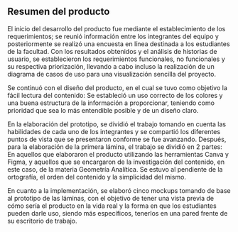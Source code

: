 ## Resumen del producto

El inicio del desarrollo del producto fue mediante el establecimiento de los requerimientos; se reunió información entre los integrantes del equipo y posteriormente se realizó una encuesta en línea destinada a los estudiantes de la facultad. Con los resultados obtenidos y el análisis de historias de usuario, se establecieron los requerimientos funcionales, no funcionales y su respectiva priorización, llevando a cabo incluso la realización de un diagrama de casos de uso para una visualización sencilla del proyecto.

Se continuó con el diseño del producto, en el cual se tuvo como objetivo la fácil lectura del contenido: Se estableció un uso correcto de los colores y una buena estructura de la información a proporcionar, teniendo como prioridad que sea lo más entendible posible y de un diseño claro.

En la elaboración del prototipo, se dividió el trabajo tomando en cuenta las habilidades de cada uno de los integrantes y se compartió los diferentes puntos de vista que se presentaron conforme se fue avanzando. Después, para la elaboración de la primera lámina, el trabajo se dividió en 2 partes: En aquellos que elaboraron el producto utilizando las herramientas Canva y Figma, y aquellos que se encargaron de la investigación del contenido, en este caso, de la materia Geometría Analítica. Se estuvo al pendiente de la ortografía, el orden del contenido y la simplicidad del mismo.

En cuanto a la implementación, se elaboró cinco mockups tomando de base al prototipo de las láminas, con el objetivo de tener una vista previa de cómo sería el producto en la vida real y la forma en que los estudiantes pueden darle uso, siendo más específicos, tenerlos en una pared frente de su escritorio de trabajo.
